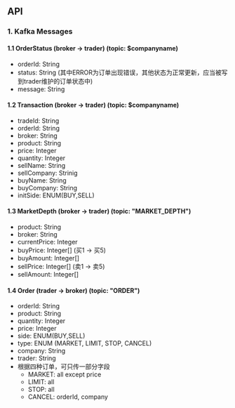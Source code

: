 ## API
### 1. Kafka Messages
#### 1.1 OrderStatus (broker -> trader) (topic: $companyname)
- orderId: String
- status: String (其中ERROR为订单出现错误，其他状态为正常更新，应当被写到trader维护的订单状态中)
- message: String
#### 1.2 Transaction (broker -> trader) (topic: $companyname)
- tradeId: String
- orderId: String
- broker: String
- product: String
- price: Integer
- quantity: Integer
- sellName: String
- sellCompany: Strinig
- buyName: String
- buyCompany: String
- initSide: ENUM(BUY,SELL)
#### 1.3 MarketDepth (broker -> trader) (topic: "MARKET_DEPTH")
- product: String
- broker: String
- currentPrice: Integer
- buyPrice: Integer[] (买1 -> 买5)
- buyAmount: Integer[]
- sellPrice: Integer[] (卖1 -> 卖5)
- sellAmount: Integer[]
#### 1.4 Order (trader -> broker) (topic: "ORDER")
- orderId: String
- product: String
- quantity: Integer
- price: Integer
- side: ENUM(BUY,SELL)
- type: ENUM (MARKET, LIMIT, STOP, CANCEL)
- company: String
- trader: String
- 根据四种订单，可只传一部分字段
  - MARKET: all except price
  - LIMIT: all
  - STOP: all
  - CANCEL: orderId, company